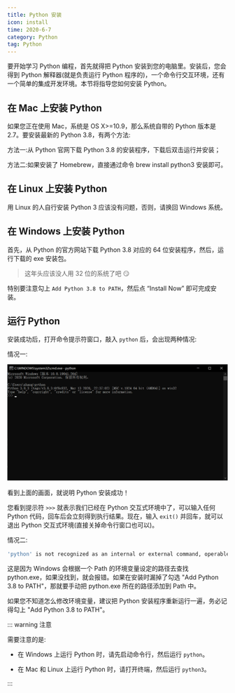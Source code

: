 ```yaml
---
title: Python 安装
icon: install
time: 2020-6-7
category: Python
tag: Python
---
```


要开始学习 Python 编程，首先就得把 Python 安装到您的电脑里。安装后，您会得到 Python 解释器(就是负责运行 Python 程序的)，一个命令行交互环境，还有一个简单的集成开发环境。本节将指导您如何安装 Python。

## 在 Mac 上安装 Python

如果您正在使用 Mac，系统是 OS X>=10.9，那么系统自带的 Python 版本是 2.7。要安装最新的 Python 3.8，有两个方法:

方法一:从 Python 官网下载 Python 3.8 的安装程序，下载后双击运行并安装；

方法二:如果安装了 Homebrew，直接通过命令 brew install python3 安装即可。

## 在 Linux 上安装 Python

用 Linux 的人自行安装 Python 3 应该没有问题，否则，请换回 Windows 系统。

## 在 Windows 上安装 Python

首先，从 Python 的官方网站下载 Python 3.8 对应的 64 位安装程序，然后，运行下载的 exe 安装包。

> 这年头应该没人用 32 位的系统了吧 :smirk:

特别要注意勾上 `Add Python 3.8 to PATH`，然后点 “Install Now” 即可完成安装。

## 运行 Python

安装成功后，打开命令提示符窗口，敲入 `python` 后，会出现两种情况:

情况一:

![示意图](./assets/cmd.png)

看到上面的画面，就说明 Python 安装成功！

您看到提示符 `>>>` 就表示我们已经在 Python 交互式环境中了，可以输入任何 Python 代码，回车后会立刻得到执行结果。现在，输入 `exit()` 并回车，就可以退出 Python 交互式环境(直接关掉命令行窗口也可以)。

情况二:

```sh
'python' is not recognized as an internal or external command, operable program or batch file.
```

这是因为 Windows 会根据一个 Path 的环境变量设定的路径去查找 python.exe，如果没找到，就会报错。如果在安装时漏掉了勾选 "Add Python 3.8 to PATH"，那就要手动把 python.exe 所在的路径添加到 Path 中。

如果您不知道怎么修改环境变量，建议把 Python 安装程序重新运行一遍，务必记得勾上 "Add Python 3.8 to PATH"。

::: warning 注意

需要注意的是:

- 在 Windows 上运行 Python 时，请先启动命令行，然后运行 `python`。

- 在 Mac 和 Linux 上运行 Python 时，请打开终端，然后运行 `python3`。

:::
